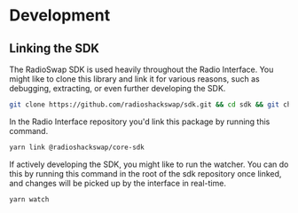 # Development

## Linking the SDK

The RadioSwap SDK is used heavily throughout the Radio Interface. You might like to clone this library and link it for various reasons, such as debugging, extracting, or even further developing the SDK.

```sh
git clone https://github.com/radioshackswap/sdk.git && cd sdk && git checkout canary && yarn link
```

In the Radio Interface repository you'd link this package by running this command.

```sh
yarn link @radioshackswap/core-sdk
```

If actively developing the SDK, you might like to run the watcher. You can do this by running this command in the root of the sdk repository once linked, and changes will be picked up by the interface in real-time.

```sh
yarn watch
```
